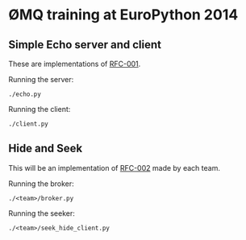 # ØMQ training at EuroPython 2014

## Simple Echo server and client

These are implementations of [RFC-001](RFC-001.md).

Running the server:

    ./echo.py

Running the client:

    ./client.py

## Hide and Seek

This will be an implementation of [RFC-002](RFC-002.md) made by each team.

Running the broker:

    ./<team>/broker.py

Running the seeker:

    ./<team>/seek_hide_client.py

